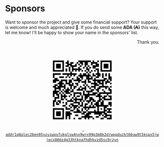 # Sponsors

Want to sponsor the project and give some financial support? Your support is welcome and much appreciated :pray:.
If you do send some **ADA (₳)** this way, let me know! I'll be happy to show your name in the sponsors' list. 

<p align="right">
Thank you.
</p>

<p align="center">
  <br/>
  <br/>
  <img src=".github/donation_qr.png" />
  <br/>
  <br/> 
  <a href="web+cardano:addr1q8alec26en95yzvzwpxfukglsw4nx9wrx99p3m8k2drwppduzkt66uw9t5kspx5jwjecx80dz4g33htknafhdhkvzd5sc9rzyn"><code> addr1q8alec26en95yzvzwpxfukglsw4nx9wrx99p3m8k2drwppduzkt66uw9t5kspx5jwjecx80dz4g33htknafhdhkvzd5sc9rzyn</code></a>
</p>
